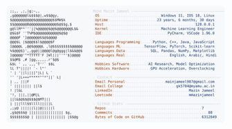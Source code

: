 <picture>
  <source srcset="https://raw.githubusercontent.com/mmazinjameel/mmazinjameel/main/dark_mode.svg?v=1749046160" media="(prefers-color-scheme: dark)">
  <img src="https://raw.githubusercontent.com/mmazinjameel/mmazinjameel/main/light_mode.svg?v=1749046160">
</picture>
